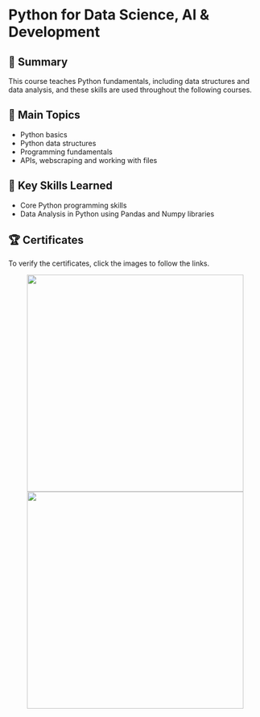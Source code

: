# Python for Data Science, AI & Development

## 📄 Summary 
This course teaches Python fundamentals, including data structures and data analysis, and these skills are used throughout the following courses.

## 📑 Main Topics 
- Python basics
- Python data structures
- Programming fundamentals
- APIs, webscraping and working with files

## 🔑 Key Skills Learned 
- Core Python programming skills
- Data Analysis in Python using Pandas and Numpy libraries

## 🏆 Certificates 
To verify the certificates, click the images to follow the links.

<p align="middle">
  <a href="https://coursera.org/verify/FJTVUDGR62RN"><img src="https://user-images.githubusercontent.com/84391594/152701192-698ffb74-fe95-47d1-9d29-782320a13291.png" height="430"></a>
  <a href="https://www.credly.com/badges/70b05cca-d122-48ce-abf2-c133d7675c3a/public_url"><img src="https://user-images.githubusercontent.com/84391594/152701076-3e656858-9741-4f00-bfa1-566c3d010364.png" height="430"></a>
</p>
